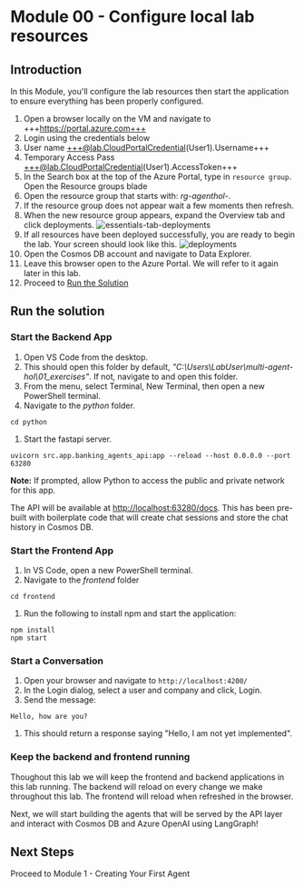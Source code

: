 # Module 00 - Configure local lab resources

## Introduction

In this Module, you'll configure the lab resources then start the application to ensure everything has been properly configured.

1. Open a browser locally on the VM and navigate to +++https://portal.azure.com+++
1. Login using the credentials below
1. User name +++@lab.CloudPortalCredential(User1).Username+++
1. Temporary Access Pass +++@lab.CloudPortalCredential(User1).AccessToken+++
1. In the Search box at the top of the Azure Portal, type in `resource group`. Open the Resource groups blade
1. Open the resource group that starts with: *rg-agenthol-*.
1. If the resource group does not appear wait a few moments then refresh.
1. When the new resource group appears, expand the Overview tab and click deployments.
![essentials-tab-deployments](./media/module-00/essentials-tab-deployments.png)
1. If all resources have been deployed successfully, you are ready to begin the lab. Your screen should look like this.
![deployments](./media/module-00/deployments.png)
1. Open the Cosmos DB account and navigate to Data Explorer.
1. Leave this browser open to the Azure Portal. We will refer to it again later in this lab.
1. Proceed to [Run the Solution](#run-the-solution)

## Run the solution

### Start the Backend App

1. Open VS Code from the desktop.
1. This should open this folder by default, *"C:\Users\LabUser\multi-agent-hol\01_exercises\"*. If not, navigate to and open this folder.
1. From the menu, select Terminal, New Terminal, then open a new PowerShell terminal.
1. Navigate to the *python* folder.

```shell
cd python
```

1. Start the fastapi server.

```shell
uvicorn src.app.banking_agents_api:app --reload --host 0.0.0.0 --port 63280
```

**Note:** If prompted, allow Python to access the public and private network for this app.

The API will be available at <http://localhost:63280/docs>. This has been pre-built with boilerplate code that will create chat sessions and store the chat history in Cosmos DB.

### Start the Frontend App

1. In VS Code, open a new PowerShell terminal.
1. Navigate to the *frontend* folder

```shell
cd frontend
```

1. Run the following to install npm and start the application:

```shell
npm install
npm start
```

### Start a Conversation

1. Open your browser and navigate to `http://localhost:4200/`
1. In the Login dialog, select a user and company and click, Login.
1. Send the message:

  ```text
  Hello, how are you?
  ```

1. This should return a response saying "Hello, I am not yet implemented".

### Keep the backend and frontend running

Thoughout this lab we will keep the frontend and backend applications in this lab running. The backend will reload on every change we make throughout this lab. The frontend will reload when refreshed in the browser.

Next, we will start building the agents that will be served by the API layer and interact with Cosmos DB and Azure OpenAI using LangGraph!

## Next Steps

Proceed to Module 1 - Creating Your First Agent
